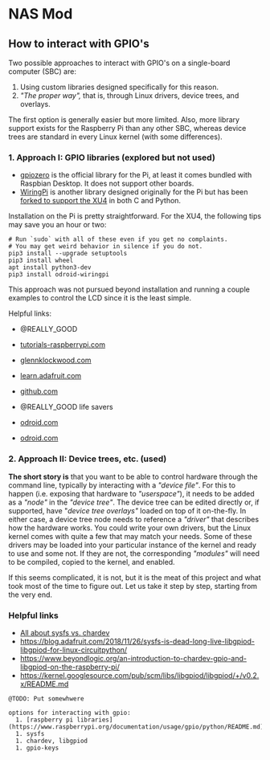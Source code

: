 # NAS Mod

## How to interact with GPIO's

Two possible approaches to interact with GPIO's on a single-board computer (SBC) are:

  1. Using custom libraries designed specifically for this reason.
  2. _"The proper way",_ that is, through Linux drivers, device trees, and overlays.

The first option is generally easier but more limited. Also, more library support exists for the Raspberry Pi than any other SBC, whereas device trees are standard in every Linux kernel (with some differences).

### 1. Approach I: GPIO libraries (explored but not used)

- [gpiozero](https://gpiozero.readthedocs.io/en/stable/) is the official library for the Pi, at least it comes bundled with Raspbian Desktop. It does not support other boards.
- [WiringPi](http://wiringpi.com/) is another library designed originally for the Pi but has been [forked to support the XU4](https://wiki.odroid.com/odroid-xu4/application_note/gpio/wiringpi) in both C and Python.

Installation on the Pi is pretty straightforward. For the XU4, the following tips may save you an hour or two:
```
# Run `sudo` with all of these even if you get no complaints.
# You may get weird behavior in silence if you do not.
pip3 install --upgrade setuptools
pip3 install wheel
apt install python3-dev
pip3 install odroid-wiringpi
```

This approach was not pursued beyond installation and running a couple examples to control the LCD since it is the least simple.

Helpful links:
  
  - @REALLY_GOOD
  - [tutorials-raspberrypi.com](https://tutorials-raspberrypi.com/raspberry-pi-lcd-display-16x2-characters-display-hd44780/)
  - [glennklockwood.com](https://www.glennklockwood.com/electronics/hd44780-lcd-display.html)

  - [learn.adafruit.com](https://learn.adafruit.com/drive-a-16x2-lcd-directly-with-a-raspberry-pi?view=all)
  - [github.com](https://github.com/WiringPi/WiringPi-Python)

  - @REALLY_GOOD life savers
  - [odroid.com](https://odroid.com/dokuwiki/doku.php?id=en:16x2_lcd_io_shield)
  - [odroid.com](https://odroid.com/dokuwiki/doku.php?id=en:xu4_16x2lcd_example)

### 2. Approach II: Device trees, etc. (used)

**The short story is** that you want to be able to control hardware through the command line, typically by interacting with a _"device file"_. For this to happen (i.e. exposing that hardware to _"userspace"_), it needs to be added as a _"node"_ in the _"device tree"_. The device tree can be edited directly or, if supported, have "_device tree overlays"_ loaded on top of it on-the-fly. In either case, a device tree node needs to reference a _"driver"_ that describes how the hardware works. You could write your own drivers, but the Linux kernel comes with quite a few that may match your needs. Some of these drivers may be loaded into your particular instance of the kernel and ready to use and some not. If they are not, the corresponding _"modules"_ will need to be compiled, copied to the kernel, and enabled.

If this seems complicated, it is not, but it is the meat of this project and what took most of the time to figure out. Let us take it step by step, starting from the very end.

### Helpful links

- [All about sysfs vs. chardev](https://www.youtube.com/watch?v=lQRCDl0tFiQ)
- https://blog.adafruit.com/2018/11/26/sysfs-is-dead-long-live-libgpiod-libgpiod-for-linux-circuitpython/
- https://www.beyondlogic.org/an-introduction-to-chardev-gpio-and-libgpiod-on-the-raspberry-pi/
- https://kernel.googlesource.com/pub/scm/libs/libgpiod/libgpiod/+/v0.2.x/README.md

```
@TODO: Put somewhwere

options for interacting with gpio:
  1. [raspberry pi libraries](https://www.raspberrypi.org/documentation/usage/gpio/python/README.md)
  1. sysfs
  1. chardev, libgpiod
  1. gpio-keys
```